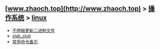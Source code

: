 ## [www.zhaoch.top](http://www.zhaoch.top) > [操作系统](http://www.zhaoch.top/操作系统) > [linux](http://www.zhaoch.top/操作系统/linux)
+ [不停服更新二进制文件](不停服更新二进制文件)
+ [slab_slub](slab_slub)
+ [常用命令备忘](常用命令备忘)

